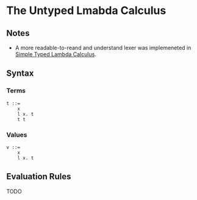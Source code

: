 # The Untyped Lmabda Calculus
## Notes

- A more readable-to-reand and understand lexer was implemeneted in [Simple Typed Lambda Calculus](ch10_simplebool).

## Syntax

### Terms

```
t ::=
    x
    l x. t
    t t
```

### Values

```
v ::=
    x
    l x. t
```

## Evaluation Rules

TODO

